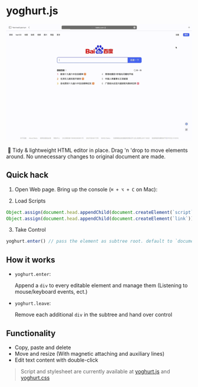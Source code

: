 # yoghurt.js

![demo](/demo-1080.gif)

​	🎨 Tidy & lightweight HTML editor in place. Drag 'n 'drop to move elements around. No unnecessary changes to original document are made.



## Quick hack

1. Open Web page. Bring up the console (`⌘ + ⌥ + C` on Mac):

2. Load Scripts

```js
Object.assign(document.head.appendChild(document.createElement(`script`)), { type: `text/javascript`, src: `https://little-yoghurt.com/yoghurt.js` })
Object.assign(document.head.appendChild(document.createElement(`link`)), { rel: `stylesheet`, href: `https://little-yoghurt.com/yoghurt.css` })
```
3. Take Control

```js
yoghurt.enter() // pass the element as subtree root. default to `document.body`
```



## How it works

- `yoghurt.enter`:

  Append a `div` to every editable element and manage them (Listening to mouse/keyboard events, ect.)

- `yoghurt.leave`:

  Remove each additional `div` in the subtree and hand over control



## Functionality

- Copy, paste and delete
- Move and resize (With magnetic attaching and auxiliary lines)
- Edit text content with double-click



> Script and stylesheet are currently available at [yoghurt.js](https://little-yoghurt.com/yoghurt.js) and [yoghurt.css](https://little-yoghurt.com/yoghurt.css)

